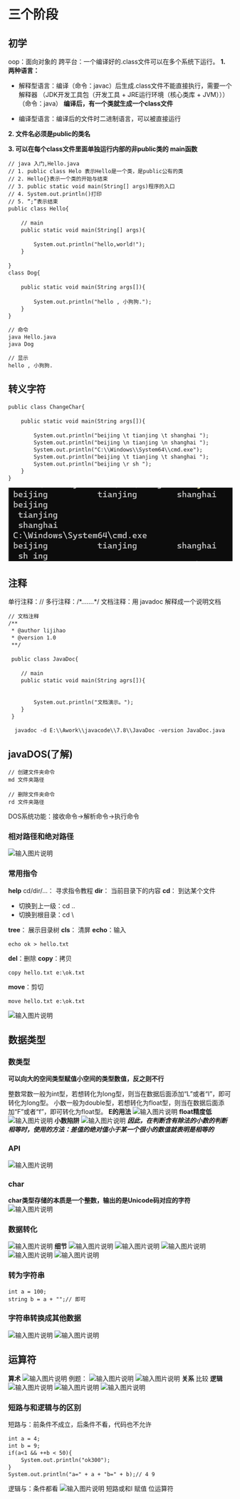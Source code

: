 # 三个阶段
## 初学
oop：面向对象的
跨平台：一个编译好的.class文件可以在多个系统下运行。
**1. 两种语言：**
- 解释型语言：编译（命令：javac）后生成.class文件不能直接执行，需要一个解释器
（JDK开发工具包（开发工具 + JRE运行环境（核心类库 + JVM）））（命令：java）
**编译后，有一个类就生成一个class文件**

- 编译型语言：编译后的文件时二进制语言，可以被直接运行

**2. 文件名必须是public的类名**

**3. 可以在每个class文件里面单独运行内部的非public类的 main函数**
```
// java 入门,Hello.java
// 1. public class Helo 表示Hello是一个类，是public公有的类
// 2. Hello{}表示一个类的开始与结束
// 3. public static void main(String[] args)程序的入口
// 4. System.out.println()打印
// 5. “;”表示结束
public class Hello{

	// main
	public static void main(String[] args){

		System.out.println("hello,world!");
	}

}
class Dog{

	public static void main(String args[]){

		System.out.println("hello , 小狗狗.");
	}
}
```
```
// 命令
java Hello.java
java Dog
```
```
// 显示
hello , 小狗狗.
```

## 转义字符
```
public class ChangeChar{

	public static void main(String args[]){

		System.out.println("beijing \t tianjing \t shanghai ");
		System.out.println("beijing \n tianjing \n shanghai ");
		System.out.println("C:\\Windows\\System64\\cmd.exe");
		System.out.println("beijing \t tianjing \t shanghai ");
		System.out.println("beijing \r sh ");
	}
}
```
![输入图片说明](/imgs/2024-07-08/Zp9IEgXZuOQpVQLH.png)
## 注释
单行注释：//
多行注释：/\*.......*/
文档注释：用 javadoc 解释成一个说明文档
```
// 文档注释
/**
 * @author lijihao
 * @version 1.0
 **/

 public class JavaDoc{

 	// main
 	public static void main(String agrs[]){


 		System.out.println("文档演示。");
 	}
 }
```
```  javadoc -d E:\\Awork\\javacode\\7.8\\JavaDoc -version JavaDoc.java```
## javaDOS(了解)
```
// 创建文件夹命令
md 文件夹路径

// 删除文件夹命令
rd 文件夹路径
```
DOS系统功能：接收命令->解析命令->执行命令
### 相对路径和绝对路径
![输入图片说明](/imgs/2024-07-08/JKYgKQnAFI5XGJ6n.png)
### 常用指令
**help** cd/dir/...：
寻求指令教程
**dir**：
当前目录下的内容
**cd**：
到达某个文件
- 切换到上一级：cd ..
- 切换到根目录：cd \

**tree**：
展示目录树
**cls**：
清屏
**echo**：输入
```
echo ok > hello.txt
```
**del**：删除
**copy**：拷贝
```
copy hello.txt e:\ok.txt
```
**move**：剪切
```
move hello.txt e:\ok.txt
```
![输入图片说明](/imgs/2024-07-08/Dk0tDIRQuNSo0kw8.png)

## 数据类型
### 数类型
**可以向大的空间类型赋值小空间的类型数值，反之则不行**

整数常数一般为int型，若想转化为long型，则当在数据后面添加“L”或者“l”，即可转化为long型。
小数一般为double型，若想转化为float型，则当在数据后面添加“F”或者“f”，即可转化为float型。
**E的用法**
![输入图片说明](/imgs/2024-07-08/xjON96JFEZtP3R4x.png)
**float精度低**
![输入图片说明](/imgs/2024-07-08/f6smhZofOWqYdyHa.png)
**小数陷阱** 
![输入图片说明](/imgs/2024-07-08/XISMu4RwimBRg8ib.png)
***因此，在判断含有除法的小数的判断相等时，使用的方法：差值的绝对值小于某一个很小的数值就表明是相等的***

### API
![输入图片说明](/imgs/2024-07-08/r1t1KLTJNgMP8pEi.png)
### char
**char类型存储的本质是一个整数，输出的是Unicode码对应的字符**
![输入图片说明](/imgs/2024-07-08/z8quV3I6nqbRdnEd.png)
### 数据转化
![输入图片说明](/imgs/2024-07-08/vjRwdoMyMvE48tzh.png)
**细节**
![输入图片说明](/imgs/2024-07-08/Ss1LAwHxXR6LwFqh.png)
![输入图片说明](/imgs/2024-07-08/aWZoNAZocqDapLWh.png)
![输入图片说明](/imgs/2024-07-08/DgRpRdkglJBJWRYR.png)
![输入图片说明](/imgs/2024-07-08/kJKc3WaVipo9AAUj.png)
![输入图片说明](/imgs/2024-07-08/jSwAN9dTNGUEgNC0.png)
### 转为字符串
```
int a = 100;
string b = a + "";// 即可
```
### 字符串转换成其他数据
![输入图片说明](/imgs/2024-07-08/qnOaBG3uhrm6ipF8.png)
![输入图片说明](/imgs/2024-07-08/5kyKl3LH13srvVAM.png)
## 运算符
**算术**
![输入图片说明](/imgs/2024-07-09/kNZlPFhNFRwkpEPK.png)
例题：
![输入图片说明](/imgs/2024-07-09/jHtu31RPgviar5ic.png)
![输入图片说明](/imgs/2024-07-09/sWUlRJgDBDzMwq4x.png)
**关系**
比较
**逻辑**
![输入图片说明](/imgs/2024-07-09/vj8qia469qq1uDz7.png)
![输入图片说明](/imgs/2024-07-09/7Jio4GrVj9ksw8V6.png)
![输入图片说明](/imgs/2024-07-09/cDgkpPMz4llv5nnK.png)
### 短路与和逻辑与的区别
短路与：前条件不成立，后条件不看，代码也不允许
```
int a = 4;
int b = 9;
if(a<1 && ++b < 50){
	System.out.println("ok300");
}
System.out.println("a=" + a + "b=" + b);// 4 9
```
逻辑与：条件都看
![输入图片说明](/imgs/2024-07-09/W0w23NRtu8mJdSgr.png)
短路或和l
赋值
位运算符

<!--stackedit_data:
eyJoaXN0b3J5IjpbLTE0ODkxNDc5MDYsMjcxNDI2MzIyLDE0Mz
MwOTY4NDksMTk4MTYxMTA4NSwtMTkzOTUyMjc3MiwyMDk2NjMw
MjYxLC0yMTAyNzU1MzgyLDk2MDEzMjUzMywzNTkzODIwNTQsOT
A1NzAzNjIsLTEyMjUzODE4OTMsNjE0NzYxNjExLC02MDgzMzg1
NDQsLTIxNDYzODM2ODAsLTE1MDAyMDQyNDYsMTg4Njc5NDM4My
wxMzEwMjkwMzQzLC0xNDM2NjI3NTcxLC0xODA0ODI1MDQ0LC0y
MTI5NTA3MjcyXX0=
-->